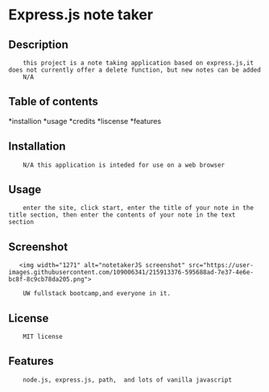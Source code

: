 
# Express.js note taker
## Description
        this project is a note taking application based on express.js,it does not currently offer a delete function, but new notes can be added
        N/A
## Table of contents
 *installion
 *usage
 *credits
 *liscense
 *features        
        
## Installation
        N/A this application is inteded for use on a web browser
        
## Usage
        enter the site, click start, enter the title of your note in the title section, then enter the contents of your note in the text section
## Screenshot
       <img width="1271" alt="notetakerJS screenshot" src="https://user-images.githubusercontent.com/109006341/215913376-595688ad-7e37-4e6e-bc8f-8c9cb78da205.png">

        UW fullstack bootcamp,and everyone in it.
        
## License
        MIT license


        
## Features
        node.js, express.js, path,  and lots of vanilla javascript

        
        
